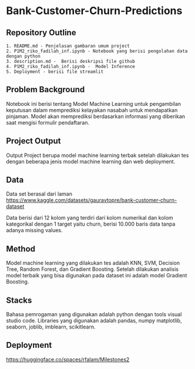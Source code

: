 # Bank-Customer-Churn-Predictions

## Repository Outline

```
1. README.md - Penjelasan gambaran umum project
2. P1M2_riko_fadilah_inf.ipynb - Notebook yang berisi pengolahan data dengan python
3. description.md -  Berisi deskripsi file github
4. P1M2_riko_fadilah_inf.ipynb -  Model Inference
5. Deployment - berisi file streamlit
```

## Problem Background
Notebook ini berisi tentang Model Machine Learning untuk pengambilan keputusan dalam memprediksi kelayakan nasabah untuk mendapatkan pinjaman. Model akan memprediksi berdasarkan informasi yang diberikan saat mengisi formulir pendaftaran.

## Project Output
Output Project berupa model machine learning terbak setelah dilakukan tes dengan beberapa jenis model machine learning dan web deployment.

## Data
Data set berasal dari laman 
https://www.kaggle.com/datasets/gauravtopre/bank-customer-churn-dataset

Data berisi dari 12 kolom yang terdiri dari kolom numerikal dan kolom kategorikal dengan 1 target yaitu churn, berisi 10.000 baris data tanpa adanya missing values.

## Method
Model machine learning yang dilakukan tes adalah KNN, SVM, Decision Tree, Random Forest, dan Gradient Boosting. Setelah dilakukan analisis model terbaik yang bisa digunakan pada dataset ini adalah model Gradient Boosting. 

## Stacks
Bahasa pemrogaman yang digunakan adalah python dengan tools visual studio code. 
Libraries yang digunakan adalah pandas, numpy matplotlib, seaborn, joblib, imblearn, scikitlearn.


## Deployment
https://huggingface.co/spaces/rfalam/Milestones2
